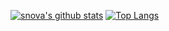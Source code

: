 [![snova's github stats](https://github-readme-stats.vercel.app/api?username=zoniha&theme=gotham&show_icons=true&hide=stars,commits,prs,issues,contribs&count_private=true)](https://github.com/anuraghazra/github-readme-stats)
[![Top Langs](https://github-readme-stats.vercel.app/api/top-langs/?username=zoniha&theme=gotham&show_icons=true&count_private=true)](https://github.com/anuraghazra/github-readme-stats)